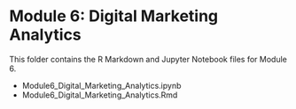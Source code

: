 # Module 6: Digital Marketing Analytics

This folder contains the R Markdown and Jupyter Notebook files for Module 6.

- Module6_Digital_Marketing_Analytics.ipynb
- Module6_Digital_Marketing_Analytics.Rmd

